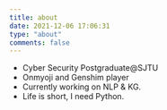 ```yaml
---
title: about
date: 2021-12-06 17:06:31
type: "about"
comments: false
---
```


- Cyber Security Postgraduate@SJTU
- Onmyoji and Genshim player
- Currently working on NLP & KG.
- Life is short, I need Python.